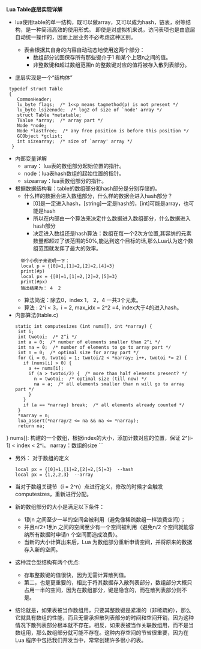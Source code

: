 **Lua Table底层实现详解**

* lua使用table的单一结构，既可以做array，又可以成为hash，链表，树等结构，是一种简洁高效的使用形式。
  即使是对虚拟机来说，访问表项也是由底层自动统一操作的，因而上层业务不必考虑这种区别。
  * 表会根据其自身的内容自动动态地使用这两个部分：
    * 数组部分试图保存所有那些键介于1 和某个上限n之间的值。
    * 非整数键和超过数组范围n 的整数键对应的值将被存入散列表部分。
  
* 底层实现是一个“结构体”
```
 typedef struct Table 
 {
    CommonHeader;
    lu_byte flags;  /* 1<<p means tagmethod(p) is not present */
    lu_byte lsizenode;  /* log2 of size of `node' array */
    struct Table *metatable;
    TValue *array;  /* array part */
    Node *node;
    Node *lastfree;  /* any free position is before this position */
    GCObject *gclist;
    int sizearray;  /* size of `array' array */
  }
```
  * 内部变量详解
    * array： lua表的数组部分起始位置的指针。
    * node：lua表hash数组的起始位置的指针。
    * sizearray：lua表数组部分的指针。
  * 根据数据结构看：table的数组部分和hash部分是分别存储的。
    * 什么样的数据会进入数组部分，什么样的数据会进入hash部分？
      * [0]是一定进入hash，[string]一定是hash的，[int]可能是array，也可能是hash
      * 所以在内部由一个算法来决定什么数据进入数组部分，什么数据进入hash部分
      * 决定进入数组还是hash算法：数组在每一个2次方位置,其容纳的元素数量都超过了该范围的50%,能达到这个目标的话,那么Lua认为这个数组范围就发挥了最大的效率。
    ```
      举个小例子来说明一下：
      local p = {[0]=1,[1]=2,[2]=2,[4]=3}
      print(#p)  
      local px = {[0]=1,[1]=2,[2]=2,[5]=3}
      print(#px)
      输出结果为： 4  2
    ```
      * 算法简说：除去0，index 1， 2，4 一共3个元素。
      * 算法 : 2^i < 3，i = 2, max_idx = 2^2 =4, index大于4的进入hash。
  * 内部算法(ltable.c)
    ```
    static int computesizes (int nums[], int *narray) {
     int i;
     int twotoi;  /* 2^i */
     int a = 0;  /* number of elements smaller than 2^i */
     int na = 0;  /* number of elements to go to array part */
     int n = 0;  /* optimal size for array part */
     for (i = 0, twotoi = 1; twotoi/2 < *narray; i++, twotoi *= 2) {
       if (nums[i] > 0) {
         a += nums[i];
         if (a > twotoi/2) {  /* more than half elements present? */
           n = twotoi;  /* optimal size (till now) */
           na = a;  /* all elements smaller than n will go to array part */
         }
       }
       if (a == *narray) break;  /* all elements already counted */
     }
     *narray = n;
     lua_assert(*narray/2 <= na && na <= *narray);
     return na;
  }
  nums[]: 构建的一个数组，根据index的大小，添加计数对应的位置，保证 2^(i-1) < index < 2^i。
  narray：数组的size
    ```
  * 另外： 对于数组的定义
    ```
    local px = {[0]=1,[1]=2,[2]=2,[5]=3}  --hash
    local px = {1,2,2,3}  --array
    ```
  * 当对于数组关键节（i = 2^n）点进行定义，修改的时候才会触发computesizes，重新进行分配。
  * 新的数组部分的大小是满足以下条件：
    * 1到n 之间至少一半的空间会被利用（避免像稀疏数组一样浪费空间）；
    * 并且n/2+1到n 之间的空间至少有一个空间被利用（避免n/2 个空间就能容纳所有数据时申请n 个空间而造成浪费）。
    * 当新的大小计算出来后，Lua 为数组部分重新申请空间，并将原来的数据存入新的空间。

* 这种混合型结构有两个优点:
  * 存取整数键的值很快，因为无需计算散列值。
  * 第二，也是更重要的，相比于将其数据存入散列表部分，数组部分大概只占用一半的空间，因为在数组部分，键是隐含的，而在散列表部分则不是。
* 结论就是，如果表被当作数组用，只要其整数键是紧凑的（非稀疏的），那么它就具有数组的性能，而且无需承担散列表部分的时间和空间开销，因为这种情况下散列表部分根本就不存在。相反，如果表被当作关联数组用，而不是当数组用，那么数组部分就可能不存在。这种内存空间的节省很重要，因为在Lua 程序中包括我们开发当中，常常创建许多很小的表。
